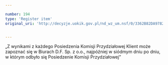 ```yaml
---

number: 194
type: 'Register item'
original_uri: 'http://decyzje.uokik.gov.pl/nd_wz_um.nsf/0/3362B82DA9782F2DC12572DD0032946E?OpenDocument'


---
```


„Z wynikami z każdego Posiedzenia Komisji Przydziałowej Klient może zapoznać się w Biurach D.F. Sp. z o.o., najpóźniej w siódmym dniu po dniu, w którym odbyło się  Posiedzenie Komisji Przydziałowej”
